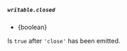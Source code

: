 ##### `writable.closed`

<!-- YAML
added: v18.0.0
-->

* {boolean}

Is `true` after `'close'` has been emitted.
